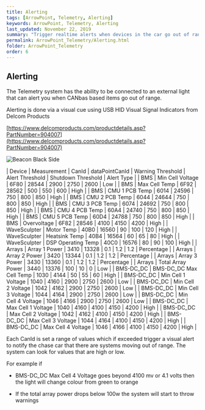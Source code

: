 ```yaml
---
title: Alerting
tags: [ArrowPoint, Telemetry, Alerting]
keywords: ArrowPoint, Telemetry, Alerting
last_updated: November 22, 2019
summary: "Trigger realtime alerts when devices in the car go out of range (for example the battery gets too hot), lighting signals in the car show these behaviors."
permalink: ArrowPoint_Telemetry/Alerting.html
folder: ArrowPoint_Telemetry
order: 6
---
```


## Alerting

The Telemetry system has the ability to be connected to an external light that can alert you when CANbas based items go out of range.

Alerting is done via a visual cue using USB HID Visual Signal Indicators from Delcom Products

[https://www.delcomproducts.com/productdetails.asp?PartNumber=904007](https://www.delcomproducts.com/productdetails.asp?PartNumber=904007)

![Beacon Black Side]({{site.dox.baseurl}}/images/telemetry_BeaconBlackSide.jpg)

| Device        | Measurement               | CanId | dataPointCanId    | Warning Threshold | Alert Threshold   | Shutdown Threshold    | Alert Type    |
| BMS           | Min Cell Voltage          | 6F80  | 28544             | 2900              | 2750              | 2600                  | Low           |
| BMS           | Max Cell Temp             | 6F92  | 28562             | 500               | 550               | 600                   | High          |
| BMS           | CMU 1 PCB Temp            | 6014  | 24596             | 750               | 800               | 850                   | High          |
| BMS           | CMU 2 PCB Temp            | 6044  | 24644             | 750               | 800               | 850                   | High          |
| BMS           | CMU 3 PCB Temp            | 6074  | 24692             | 750               | 800               | 850                   | High          |
| BMS           | CMU 4 PCB Temp            | 60A4  | 24740             | 750               | 800               | 850                   | High          |
| BMS           | CMU 5 PCB Temp            | 60D4  | 24788             | 750               | 800               | 850                   | High          |
| BMS           | Overvoltage               | 6F82  | 28546             | 4100              | 4150              | 4200                  | High          |
| WaveSculpter  | Motor Temp                | 40B0  | 16560             | 90                | 100               | 120                   | High          |
| WaveSculpter  | Heatsink Temp             | 40B4  | 16564             | 60                | 65                | 80                    | High          |
| WaveSculpter  | DSP Operating Temp        | 40C0  | 16576             | 80                | 90                | 100                   | High          |
| Arrays        | Array 1 Power             | 3410  | 13328             | 0.1               | 1.2               | 1.2                   | Percentage    |
| Arrays        | Array 2 Power             | 3420  | 13344             | 0.1               | 1.2               | 1.2                   | Percentage    |
| Arrays        | Array 3 Power             | 3430  | 13360             | 0.1               | 1.2               | 1.2                   | Percentage    |
| Arrays        | Total Array Power         | 3440  | 13376             | 100               | 10                | 0                     | Low           |
| BMS-DC_DC     | BMS-DC_DC Max Cell Temp   | 1030  | 4144              | 50                | 55                | 60                    | High          |
| BMS-DC_DC     | Min Cell 1 Voltage        | 1040  | 4160              | 2900              | 2750              | 2600                  | Low           |
| BMS-DC_DC     | Min Cell 2 Voltage        | 1042  | 4162              | 2900              | 2750              | 2600                  | Low           |
| BMS-DC_DC     | Min Cell 3 Voltage        | 1044  | 4164              | 2900              | 2750              | 2600                  | Low           |
| BMS-DC_DC     | Min Cell 4 Voltage        | 1046  | 4166              | 2900              | 2750              | 2600                  | Low           |
| BMS-DC_DC     | Max Cell 1 Voltage        | 1040  | 4160              | 4100              | 4150              | 4200                  | High          |
| BMS-DC_DC     | Max Cell 2 Voltage        | 1042  | 4162              | 4100              | 4150              | 4200                  | High          |
| BMS-DC_DC     | Max Cell 3 Voltage        | 1044  | 4164              | 4100              | 4150              | 4200                  | High          |
| BMS-DC_DC     | Max Cell 4 Voltage        | 1046  | 4166              | 4100              | 4150              | 4200                  | High          |

Each CanId is set a range of values which if exceeded trigger a visual alert to notify the chase car that there are systems moving out of range. The system can look for values that are high or low.

For example if

* BMS-DC_DC Max Cell 4 Voltage goes beyond 4100 mv or 4.1 volts then the light will change colour from green to orange

* If the total array power drops below 100w the system will start to throw warnings

